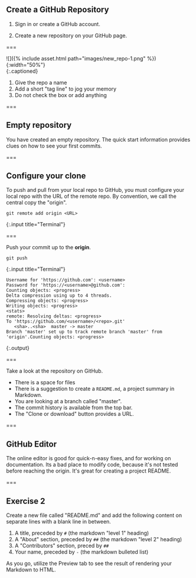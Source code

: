 ---
---

## Create a GitHub Repository

1. Sign in or create a GitHub account.

2. Create a new repository on your GitHub page.

===

![]({% include asset.html path="images/new_repo-1.png" %}){:width="50%"}  
{:.captioned}

1. Give the repo a name
1. Add a short "tag line" to jog your memory
1. Do not check the box or add anything

===

## Empty repository

You have created an empty repository. The quick start information provides clues
on how to see your first commits.

===

## Configure your clone

To push and pull from your local repo to GitHub, you must configure your local
repo with the URL of the remote repo. By convention, we call the central copy
the "origin".

~~~
git remote add origin <URL>
~~~
{:.input title="Terminal"}

===

Push your commit up to the **origin**.

~~~
git push
~~~
{:.input title="Terminal"}
~~~
Username for 'https://github.com': <username>
Password for 'https://<username>@github.com': 
Counting objects: <progress>
Delta compression using up to 4 threads.
Compressing objects: <progress>
Writing objects: <progress>
<stats>
remote: Resolving deltas: <progress>
To 'https://github.com/<username>/<repo>.git'
   <sha>..<sha>  master -> master
Branch 'master' set up to track remote branch 'master' from 'origin'.Counting objects: <progress>
~~~
{:.output}

===

Take a look at the repository on GitHub.

- There is a space for files
- There is a suggestion to create a `README.md`, a project summary in Markdown.
- You are looking at a branch called "master".
- The commit history is available from the top bar.
- The "Clone or download" button provides a URL.

===

## GitHub Editor

The online editor is good for quick-n-easy fixes, and for working on documentation. Its a bad place to modify code, because it's not tested before reaching the origin. It's great for creating a project README.

===

## Exercise 2

Create a new file called "README.md" and add the following content on separate lines with a blank line in between.

1. A title, preceded by `#` (the markdown "level 1" heading)
1. A "About" section, preceded by `##` (the markdown "level 2" heading)
1. A "Contributors" section, preced by `##`
1. Your name, preceded by `-` (the markdown bulleted list)

As you go, utilize the Preview tab to see the result of rendering your Markdown to HTML.

